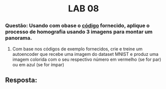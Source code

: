 <h1>
    <p align="center">
        LAB 08
    </p>
</h1>

### Questão: Usando com obase o [código](./homography_Or.py) fornecido, aplique o processo de homografia usando 3 imagens para montar um panorama.
1) Com base nos códigos de exemplo fornecidos, crie e treine um autoencoder que recebe
uma imagem do dataset MNIST e produz uma imagem colorida com o seu respectivo
número em vermelho (se for par) ou em azul (se for ímpar)


## Resposta: